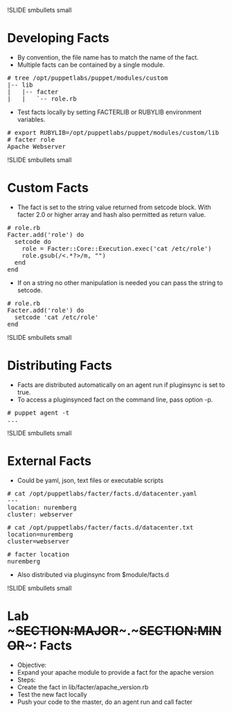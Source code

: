 !SLIDE smbullets small
# Developing Facts

* By convention, the file name has to match the name of the fact.
* Multiple facts can be contained by a single module.

<pre>
# tree /opt/puppetlabs/puppet/modules/custom
|-- lib
|   |-- facter
|   |   `-- role.rb
</pre>

* Test facts locally by setting FACTERLIB or RUBYLIB environment variables.

<pre>
# export RUBYLIB=/opt/puppetlabs/puppet/modules/custom/lib
# facter role
Apache Webserver
</pre>

!SLIDE smbullets small
# Custom Facts

* The fact is set to the string value returned from setcode block. With facter 2.0 or higher array and hash also permitted as return value.

<pre>
# role.rb
Facter.add('role') do
  setcode do
    role = Facter::Core::Execution.exec('cat /etc/role')
    role.gsub(/<.*?>/m, "")
  end
end
</pre>

* If on a string no other manipulation is needed you can pass the string to setcode.

<pre>
# role.rb
Facter.add('role') do
  setcode 'cat /etc/role'
end
</pre>

!SLIDE smbullets small
# Distributing Facts

* Facts are distributed automatically on an agent run if pluginsync is set to true.
* To access a pluginsynced fact on the command line, pass option -p.

<pre>
# puppet agent -t
...
</pre>

!SLIDE smbullets small
# External Facts
* Could be yaml, json, text files or executable scripts

<pre>
# cat /opt/puppetlabs/facter/facts.d/datacenter.yaml
---
location: nuremberg
cluster: webserver
</pre>

<pre>
# cat /opt/puppetlabs/facter/facts.d/datacenter.txt
location=nuremberg
cluster=webserver
</pre>

<pre>
# facter location
nuremberg
</pre>

* Also distributed via pluginsync from $module/facts.d

!SLIDE smbullets small
# Lab ~~~SECTION:MAJOR~~~.~~~SECTION:MINOR~~~: Facts

* Objective:
 * Expand your apache module to provide a fact for the apache version
* Steps:
 * Create the fact in lib/facter/apache_version.rb
 * Test the new fact locally
 * Push your code to the master, do an agent run and call facter

